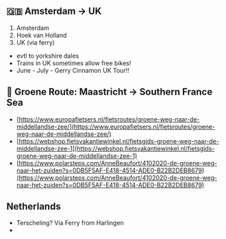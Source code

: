 ## 🇬🇧 Amsterdam -> UK
1. Amsterdam
2. Hoek van Holland
3. UK (via ferry)

- evtl to yorkshire dales
- Trains in UK sometimes allow free bikes!
- June - July - Gerry Cinnamon UK Tour!!


## 🌳 Groene Route: Maastricht -> Southern France Sea
- [https://www.europafietsers.nl/fietsroutes/groene-weg-naar-de-middellandse-zee/](https://www.europafietsers.nl/fietsroutes/groene-weg-naar-de-middellandse-zee/)
- [https://webshop.fietsvakantiewinkel.nl/fietsgids-groene-weg-naar-de-middellandse-zee-1](https://webshop.fietsvakantiewinkel.nl/fietsgids-groene-weg-naar-de-middellandse-zee-1)
- [https://www.polarsteps.com/AnneBeaufort/4102020-de-groene-weg-naar-het-zuiden?s=0DB5F5AF-E418-4514-ADE0-B22B2DEB8679](https://www.polarsteps.com/AnneBeaufort/4102020-de-groene-weg-naar-het-zuiden?s=0DB5F5AF-E418-4514-ADE0-B22B2DEB8679)


##  Netherlands
- Terscheling? Via Ferry from Harlingen
- 

